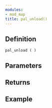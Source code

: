 ```yaml
---
modules:
- mod_map
title: pal_unload()
---
```


## Definition

    pal_unload ( )

## Parameters

## Returns

## Example

```
```
